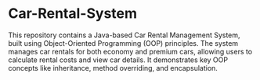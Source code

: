 # Car-Rental-System
This repository contains a Java-based Car Rental Management System, built using Object-Oriented Programming (OOP) principles. The system manages car rentals for both economy and premium cars, allowing users to calculate rental costs and view car details. It demonstrates key OOP concepts like inheritance, method overriding, and encapsulation.
